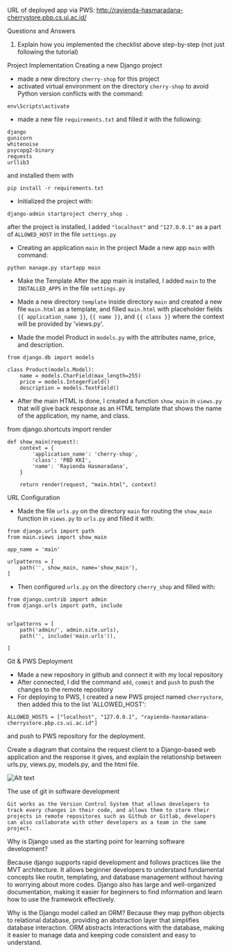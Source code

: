 URL of deployed app via PWS: 
http://rayienda-hasmaradana-cherrystore.pbp.cs.ui.ac.id/

Questions and Answers
1. Explain how you implemented the checklist above step-by-step (not just following the tutorial)

Project Implementation
Creating a new Django project
- made a new directory `cherry-shop` for this project
- activated virtual environment on the directory `cherry-shop` to avoid Python version conflicts with the command:

```
env\Scripts\activate
```

- made a new file `requirements.txt` and filled it with the following:
```
django
gunicorn
whitenoise
psycopg2-binary
requests
urllib3
```
and installed them with
```
pip install -r requirements.txt
```

- Initialized the project with:
```
django-admin startproject cherry_shop .
```

after the project is installed, I added `"localhost"` and `"127.0.0.1"` as a part of `ALLOWED_HOST` in the file `settings.py`


- Creating an application `main` in the project
Made a new app `main` with command:
```
python manage.py startapp main
```
- Make the Template
After the app main is installed, I added `main` to the `INSTALLED_APPS` in the file `settings.py`

- Made a new directory `template` inside directory `main` and created a new file `main.html` as a template, and filled `main.html` with placeholder fields `{{ application_name }}`, `{{ name }}`, and `{{ class }}` where the context will be provided by 'views.py'.

- Made the model Product in `models.py` with the attributes name, price, and description.

```
from django.db import models

class Product(models.Model):
    name = models.CharField(max_length=255)
    price = models.IntegerField()
    description = models.TextField()
```

- After the main HTML is done, I created a function `show_main` in `views.py` that will give back response as an HTML template that shows the name of the application, my name, and class.

from django.shortcuts import render
```
def show_main(request):
    context = {
        'application_name': 'cherry-shop',
        'class': 'PBD KKI',
        'name': 'Rayienda Hasmaradana',
    }

    return render(request, "main.html", context)
```
URL Configuration
- Made the file `urls.py` on the directory `main` for routing the `show_main` function in `views.py` to `urls.py` and filled it with:
```
from django.urls import path
from main.views import show_main

app_name = 'main'

urlpatterns = [
    path('', show_main, name='show_main'),
]
```

- Then configured `urls.py` on the directory `cherry_shop` and filled with:
```
from django.contrib import admin
from django.urls import path, include


urlpatterns = [
    path('admin/', admin.site.urls),
    path('', include('main.urls')),

]
```
Git & PWS Deployment
- Made a new repository in github and connect it with my local repository
- After connected, I did the command `add`, `commit` and `push` to push the changes to the remote repository
- For deploying to PWS, I created a new PWS project named `cherrystore`, then added this to the list 'ALLOWED_HOST':
```
ALLOWED_HOSTS = ["localhost", "127.0.0.1", "rayienda-hasmaradana-cherrystore.pbp.cs.ui.ac.id"]
```
and push to PWS repository for the deployment.

Create a diagram that contains the request client to a Django-based web application and the response it gives, and explain the relationship between urls.py, views.py, models.py, and the html file.

![Alt text](Downloads/pbp_diagram.png)

The use of git in software development
```
Git works as the Version Control System that allows developers to track every changes in their code, and allows them to store their projects in remote repositores such as Github or Gitlab, developers can also collaborate with other developers as a team in the same project.
```
Why is Django used as the starting point for learning software development?

Because django supports rapid development and follows practices like the MVT architecture. It allows beginner developers to understand fundamental concepts like routin, templating, and database management without having to worrying about more codes. Django also has large and well-organized documentation, making it easier for beginners to find information and learn how to use the framework effectively. 

Why is the Django model called an ORM?
Because they map python objects to relational database, providing an abstraction layer that simplifies database interaction. ORM abstracts interactions with the database, making it easier to manage data and keeping code consistent and easy to understand.